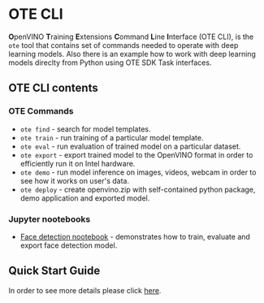 # OTE CLI

**O**penVINO **T**raining **E**xtensions **C**ommand **L**ine **I**nterface (OTE CLI), is the `ote` tool that contains set of commands needed to operate with deep learning models. Also there is an example how to work with deep learning models direclty from Python using OTE SDK Task interfaces.

## OTE CLI contents
### OTE Commands
* `ote find` - search for model templates.
* `ote train` - run training of a particular model template.
* `ote eval` - run evaluation of trained model on a particular dataset.
* `ote export` - export trained model to the OpenVINO format in order to efficiently run it on Intel hardware.
* `ote demo` - run model inference on images, videos, webcam in order to see how it works on user's data.
* `ote deploy` - create openvino.zip with self-contained python package, demo application and exported model.

### Jupyter nootebooks
* [Face detection nootebook](notebooks/train.ipynb) - demonstrates how to train, evaluate and export face detection model.

## Quick Start Guide
In order to see more details please click [here](../QUICK_START_GUIDE.md).
